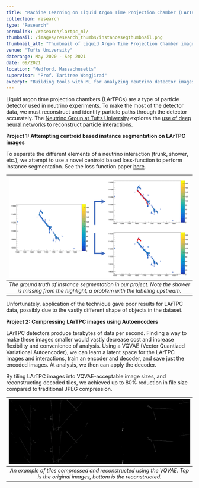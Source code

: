 ```yaml
---
title: "Machine Learning on Liquid Argon Time Projection Chamber (LArTPC) images"
collection: research
type: "Research"
permalink: /research/lartpc_ml/
thumbnail: /images/research_thumbs/instancesegthumbnail.png
thumbnail_alt: "Thumbnail of Liquid Argon Time Projection Chamber image segmentation"
venue: "Tufts University"
daterange: May 2020 - Sep 2021
date: 09/2021
location: "Medford, Massachusetts"
supervisor: "Prof. Taritree Wongjirad"
excerpt: "Building tools with ML for analyzing neutrino detector images from a Liquid Argon Time Projection Chamber. Using a VQVAE to compress large image files, and performing instance segmentation on the LArTPC images to extract neutrino trails."
---
```


Liquid argon time projection chambers (LArTPCs) are a type of particle detector used in neutrino experiments. To make the most of the detector data, we must reconstruct and identify particle paths through the detector accurately. The [Neutrino Group at Tufts University](https://sites.tufts.edu/nutufts/) explores the [use of deep neural networks](https://sites.tufts.edu/nutufts/projects/lartpc-reconstruction-with-deep-convolutional-neural-networks/) to reconstruct particle interactions.


**Project 1: Attempting centroid based instance segmentation on LArTPC images**

To separate the different elements of a neutrino interaction (trunk, shower, etc.), we attempt to use a novel centroid based loss-function to perform instance segmentation. See the loss function paper [here](https://arxiv.org/abs/1906.1110).

| ![instanceseg.png](/images/research_images/lartpc/instanceseg.png "Showing the ground truth of the instance segmentation. A neutrino interaction is split into a trunk (the beginning of the path shaped like a thick line), and a shower (that thick line splitting off into several smaller lines)") | 
|:--:| 
| *The ground truth of instance segmentation in our project. Note the shower is missing from the highlight, a problem with the labeling upstream.* |

Unfortunately, application of the technique gave poor results for LArTPC data, possibly due to the vastly different shape of objects in the dataset. 

**Project 2: Compressing LArTPC images using Autoencoders**

LArTPC detectors produce terabytes of data per second. Finding a way to make these images smaller would vastly decrease cost and increase flexibility and convenience of analysis. Using a VQVAE (Vector Quantized Variational Autoencoder), we can learn a latent space for the LArTPC images and interactions, train an encoder and decoder, and save just the encoded images. At analysis, we then can apply the decoder. 

By tiling LArTPC images into VQVAE-acceptable image sizes, and reconstructing decoded tiles, we achieved up to 80% reduction in file size compared to traditional JPEG compression. 

| ![reconstructedtiles.png](/images/research_images/lartpc/reconstructedtiles.png "An example of the tiles compressed and reconstructed using the VQVAE. The top shows original images, the bottom shows reconstructed. They look largely the same, with slightly higher blurriness in the bottom. Much of the image is black deadspace (where there are no particles).") | 
|:--:| 
| *An example of tiles compressed and reconstructed using the VQVAE. Top is the original images, bottom is the reconstructed.* |